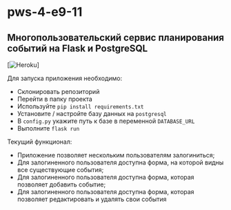# pws-4-e9-11
## Многопользовательский сервис планирования событий на Flask и PostgreSQL
[![Heroku](https://pws-4-e9-11.herokuapp.com/)]

Для запуска приложения необходимо:
* Склонировать репозиторий
* Перейти в папку проекта
* Используйте `pip install requirements.txt`
* Установите / настройте базу данных на `postgresql`
* В `config.py` укажите путь к базе в переменной `DATABASE_URL`
* Выполните `flask run`

Текущий функционал:
* Приложение позволяет нескольким пользователям залогиниться;
* Для залогиненного пользователя доступна форма, на которой видны все существующие события;
* Для залогиненного пользователя доступна форма, которая позволяет добавить событие;
* Для залогиненного пользователя доступна форма, которая позволяет редактировать и удалять свои события
